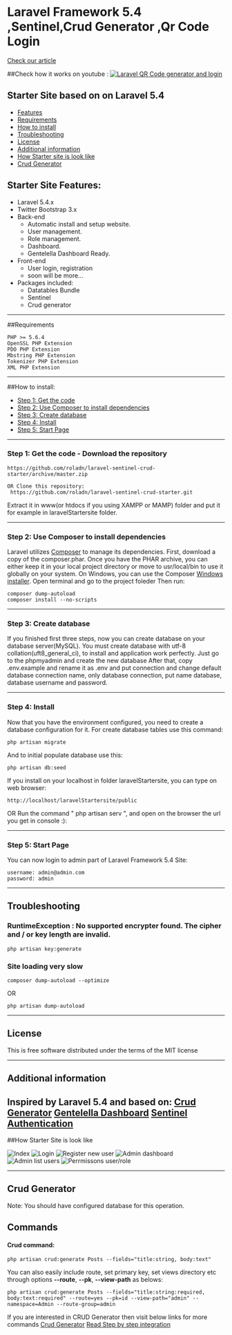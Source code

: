 
# Laravel Framework 5.4 ,Sentinel,Crud Generator ,Qr Code Login
[Check our article ](http://www.rolandalla.com/laravel-login-qr-code/) 

##Check how it works on youtube :
[![Laravel QR Code generator and login](https://img.youtube.com/vi/PZjzAgGticE/0.jpg)](https://www.youtube.com/watch?v=PZjzAgGticE)

## Starter Site based on on Laravel 5.4 
* [Features](#feature1)
* [Requirements](#feature2)
* [How to install](#feature3)
* [Troubleshooting](#feature5)
* [License](#feature6)
* [Additional information](#feature7)
* [How Starter site is look like](#feature8)
* [Crud Generator](#feature9)

<a name="feature1"></a>
## Starter Site Features:
* Laravel 5.4.x
* Twitter Bootstrap 3.x
* Back-end
	* Automatic install and setup website.
	* User management.
	* Role management.
	* Dashboard.
	* Gentelella Dashboard Ready.
* Front-end
	* User login, registration
	* soon will be more...
* Packages included:
	* Datatables Bundle
	* Sentinel
	* Crud generator

-----
<a name="feature2"></a>
##Requirements

	PHP >= 5.6.4
	OpenSSL PHP Extension
	PDO PHP Extension
	Mbstring PHP Extension
	Tokenizer PHP Extension
	XML PHP Extension

-----
<a name="feature3"></a>
##How to install:
* [Step 1: Get the code](#step1)
* [Step 2: Use Composer to install dependencies](#step2)
* [Step 3: Create database](#step3)
* [Step 4: Install](#step4)
* [Step 5: Start Page](#step5)

-----
<a name="step1"></a>
### Step 1: Get the code - Download the repository
	https://github.com/roladn/laravel-sentinel-crud-starter/archive/master.zip 
    
    OR Clone this repository:
     https://github.com/roladn/laravel-sentinel-crud-starter.git

Extract it in www(or htdocs if you using XAMPP or MAMP) folder and put it for example in laravelStartersite folder.

-----
<a name="step2"></a>
### Step 2: Use Composer to install dependencies

Laravel utilizes [Composer](http://getcomposer.org/) to manage its dependencies. First, download a copy of the composer.phar.
Once you have the PHAR archive, you can either keep it in your local project directory or move to
usr/local/bin to use it globally on your system.
On Windows, you can use the Composer [Windows installer](https://getcomposer.org/Composer-Setup.exe).
Open terminal and go to the project foleder
Then run:

    composer dump-autoload
    composer install --no-scripts

-----
<a name="step3"></a>
### Step 3: Create database

If you finished first three steps, now you can create database on your database server(MySQL). You must create database
with utf-8 collation(uft8_general_ci), to install and application work perfectly.
Just go to the phpmyadmin and create the new database
After that, copy .env.example and rename it as .env and put connection and change default database connection name, only database connection, put name database, database username and password.

-----
<a name="step4"></a>
### Step 4: Install

Now that you have the environment configured, you need to create a database configuration for it. For create database tables use this command:

    php artisan migrate

And to initial populate database use this:

    php artisan db:seed

If you install on your localhost in folder laravelStartersite, you can type on web browser:

	http://localhost/laravelStartersite/public

OR Run the command " php artisan serv ", and open on the browser the url you get in console :):


-----
<a name="step5"></a>
### Step 5: Start Page

You can now login to admin part of Laravel Framework 5.4  Site:

    username: admin@admin.com
    password: admin


-----
<a name="feature5"></a>
## Troubleshooting

### RuntimeException : No supported encrypter found. The cipher and / or key length are invalid.

    php artisan key:generate

### Site loading very slow

	composer dump-autoload --optimize
OR

    php artisan dump-autoload

-----
<a name="feature6"></a>
## License

This is free software distributed under the terms of the MIT license

-----
<a name="feature7"></a>
## Additional information

Inspired by Laravel 5.4 and based on:
[Crud Generator](https://github.com/roladn/laravelcrud)
[Gentelella Dashboard](https://goo.gl/NI1sGa)
[Sentinel Authentication](https://cartalyst.com/manual/sentinel/2.0)
----
<a name="feature8"></a>
##How Starter Site is look like

![Index](http://i63.tinypic.com/315onf8.png)
![Login](http://i64.tinypic.com/23vku8w.png)
![Register new user](http://i63.tinypic.com/21jaybp.png)
![Admin dashboard](http://i66.tinypic.com/a4bj9l.png)
![Admin list users](http://i63.tinypic.com/2ivzio9.png)
![Perrmissons user/role ](http://i67.tinypic.com/35jgn52.png)

----
<a name="feature9"></a>
## Crud Generator
Note: You should have configured database for this operation.

## Commands

#### Crud command:

```
php artisan crud:generate Posts --fields="title:string, body:text"
```

You can also easily include route, set primary key, set views directory etc through options **--route**, **--pk**, **--view-path** as belows:

```
php artisan crud:generate Posts --fields="title:string:required, body:text:required" --route=yes --pk=id --view-path="admin" --namespace=Admin --route-group=admin
```

If you are interested in  CRUD Generator then visit below links for more commands
[Crud Generator](https://github.com/roladn/laravelcrud#commands)
[Read Step by step integration ](http://www.rolandalla.com/laravel-login-qr-code/)




